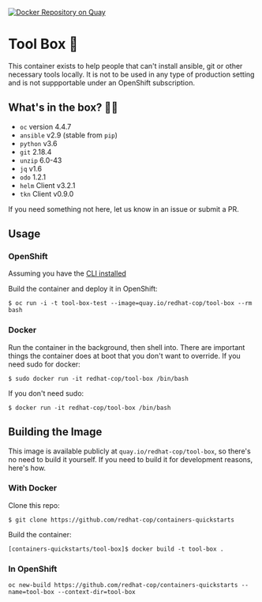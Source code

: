 [![Docker Repository on Quay](https://quay.io/repository/redhat-cop/tool-box/status "Docker Repository on Quay")](https://quay.io/repository/redhat-cop/tool-box)

# Tool Box 🧰

This container exists to help people that can't install ansible, git or other necessary tools locally. It is not to be used in any type of production setting and is not suppportable under an OpenShift subscription.

## What's in the box? 👱‍♂

- `oc` version 4.4.7
- `ansible` v2.9 (stable from `pip`)
- `python` v3.6
- `git` 2.18.4
- `unzip` 6.0-43
- `jq` v1.6
- `odo` 1.2.1
- `helm` Client v3.2.1
- `tkn` Client v0.9.0

If you need something not here, let us know in an issue or submit a PR.

## Usage

### OpenShift

Assuming you have the [CLI installed](https://docs.openshift.com/container-platform/3.11/cli_reference/get_started_cli.html)

Build the container and deploy it in OpenShift:

`$ oc run -i -t tool-box-test --image=quay.io/redhat-cop/tool-box --rm bash`

### Docker

Run the container in the background, then shell into. There are important things the container does at boot that you don't want to override. If you need sudo for docker:

`$ sudo docker run -it redhat-cop/tool-box /bin/bash`

If you don't need sudo:

`$ docker run -it redhat-cop/tool-box /bin/bash`

## Building the Image

This image is available publicly at `quay.io/redhat-cop/tool-box`, so there's no need to build it yourself. If you need to build it for development reasons, here's how.

### With Docker

Clone this repo:

`$ git clone https://github.com/redhat-cop/containers-quickstarts`

Build the container:

`[containers-quickstarts/tool-box]$ docker build -t tool-box .`

### In OpenShift

`oc new-build https://github.com/redhat-cop/containers-quickstarts --name=tool-box --context-dir=tool-box`

